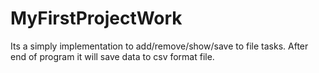 # MyFirstProjectWork

Its a simply implementation to 
add/remove/show/save to 
file tasks. After end of 
program it will save data 
to csv format file.
